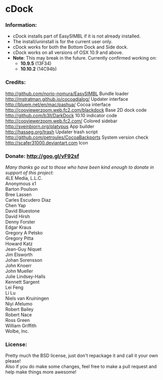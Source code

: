# cDock

### Information:
* cDock installs part of EasySIMBL if it is not already installed.
* The install/uninstall is for the current user only.
* cDock works for both the Bottom Dock and Side dock.	
* cDock works on all versions of OSX 10.9 and above.    
* **Note**: This may break in the future. Currently confirmed working on:    
    * **10.9.5** (13F34)    
    * **10.10.2** (14C94b) 

### Credits: 
http://github.com/norio-nomura/EasySIMBL	Bundle loader    
http://mstratman.github.io/cocoadialog/		Updater interface    
http://bluem.net/en/mac/pashua/				Cocoa interface    
http://cooviewerzoom.web.fc2.com/blackdock	Base 2D dock code    
http://github.com/b3ll/DarkDock				10.10 indicator code    
http://cooviewerzoom.web.fc2.com/			Colored sidebar    
http://sveinbjorn.org/platypus				App builder    
http://hasseg.org/trash						Updater trash script    
http://github.com/petroules/CocoaBackports	System version check    
http://scafer31000.deviantart.com			Icon    

### Donate:  http://goo.gl/vF92sf
*Many thanks go out to those who have been kind enough to donate in support of this project:*    
4LE Media, L.L.C.    
Anonymous x1    
Barton Poulson    
Bree Lassen    
Carles Escudero Diaz    
Chen Yap    
David Bluestone    
David Hirsh    
Denny Forster    
Edgar Kraus    
Gregory A Petsko    
Gregory Pitta    
Howard Katz    
Jean-Guy Niquet    
Jim Elsworth    
Johan Sorensson    
John Knoerr    
John Mueller    
Julie Lindsey-Halls    
Kennett Sargent    
Lei Feng    
Li Lu    
Niels van Kruiningen    
Niyi Afelumo    
Robert Bailey    
Robert Nace    
Ross Green    
William Griffith    
Wolbe, Inc.    

### License:
Pretty much the BSD license, just don't repackage it and call it your own please!    
Also if you do make some changes, feel free to make a pull request and help make things more awesome!
